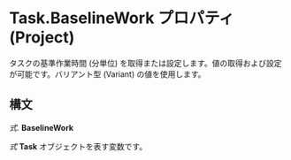 
# Task.BaselineWork プロパティ (Project)

タスクの基準作業時間 (分単位) を取得または設定します。値の取得および設定が可能です。バリアント型 (Variant) の値を使用します。


## 構文

 _式_. **BaselineWork**

 _式_ **Task** オブジェクトを表す変数です。

